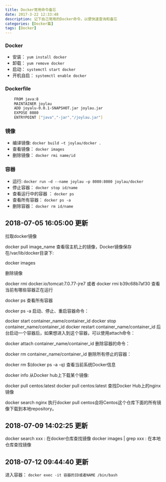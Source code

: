 ```yaml
---
title: Docker常用命令备忘
date: 2017-3-22 12:33:48
description: 记下自己常用的Docker命令，以便快速查询和备忘
categories: [Docker篇]
tags: [Docker]
---
```


<!-- more -->
### Docker

- 安装： `yum install docker`
- 卸载： `yum remove docker`
- 启动： `systemctl start docker`
- 开机自启： `systemctl enable docker`


### Dockerfile
``` bash
    FROM java:8
    MAINTAINER joylau
    ADD joyalu-0.0.1-SNAPSHOT.jar joylau.jar
    EXPOSE 8080
    ENTRYPOINT ["java","-jar","/joylau.jar"]
```


### 镜像
- 编译镜像: `docker build –t joylau/docker .`
- 查看镜像： `docker images`
- 删除镜像： `docker rmi name/id`


### 容器
- 运行: `docker run –d --name joylau –p 8080:8080 joylau/docker`
- 停止容器： `docker stop id/name`
- 查看运行中的容器 ：  `docker ps`
- 查看所有容器：  `docker ps -a`
- 删除容器：  `docker rm id/name`


## 2018-07-05 16:05:00 更新

拉取docker镜像

docker pull image_name
查看宿主机上的镜像，Docker镜像保存在/var/lib/docker目录下:

docker images

删除镜像

docker rmi  docker.io/tomcat:7.0.77-jre7   或者  docker rmi b39c68b7af30
查看当前有哪些容器正在运行

docker ps
查看所有容器

docker ps -a
启动、停止、重启容器命令：

docker start container_name/container_id
docker stop container_name/container_id
docker restart container_name/container_id
后台启动一个容器后，如果想进入到这个容器，可以使用attach命令：

docker attach container_name/container_id
删除容器的命令：

docker rm container_name/container_id
删除所有停止的容器：

docker rm $(docker ps -a -q)
查看当前系统Docker信息

docker info
从Docker hub上下载某个镜像:

docker pull centos:latest
docker pull centos:latest
查找Docker Hub上的nginx镜像

docker search nginx
执行docker pull centos会将Centos这个仓库下面的所有镜像下载到本地repository。

## 2018-07-09 14:02:25 更新
docker search xxx : 在docker仓库查找镜像
docker images | grep xxx : 在本地仓库查找镜像


## 2018-07-12 09:44:40 更新
进入容器： `docker exec -it 容器的ID或者NAME /bin/bash`

